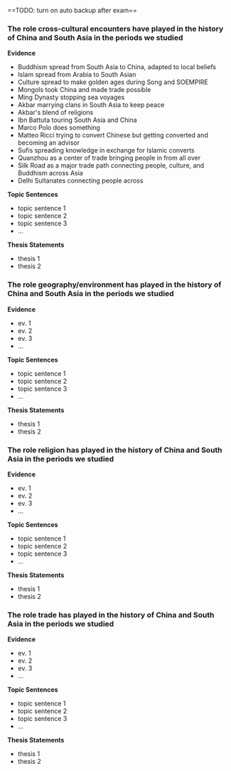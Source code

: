 ==TODO: turn on auto backup after exam==
### The role cross-cultural encounters have played in the history of China and South Asia in the periods we studied

**Evidence**
- Buddhism spread from South Asia to China, adapted to local beliefs
- Islam spread from Arabia to South Asian
- Culture spread to make golden ages during Song and SOEMPIRE
- Mongols took China and made trade possible
- Ming Dynasty stopping sea voyages
- Akbar marrying clans in South Asia to keep peace
- Akbar's blend of religions
- Ibn Battuta touring South Asia and China
- Marco Polo does something
- Matteo Ricci trying to convert Chinese but getting converted and becoming an advisor
- Sufis spreading knowledge in exchange for Islamic converts
- Quanzhou as a center of trade bringing people in from all over
- Silk Road as a major trade path connecting people, culture, and Buddhism across Asia
- Delhi Sultanates connecting people across 

**Topic Sentences**
- topic sentence 1
- topic sentence 2
- topic sentence 3
- ...

**Thesis Statements**
- thesis 1
- thesis 2

### The role geography/environment has played in the history of China and South Asia in the periods we studied

**Evidence**
- ev. 1
- ev. 2
- ev. 3
- ...

**Topic Sentences**
- topic sentence 1
- topic sentence 2
- topic sentence 3
- ...

**Thesis Statements**
- thesis 1
- thesis 2

### The role religion has played in the history of China and South Asia in the periods we studied

**Evidence**
- ev. 1
- ev. 2
- ev. 3
- ...

**Topic Sentences**
- topic sentence 1
- topic sentence 2
- topic sentence 3
- ...

**Thesis Statements**
- thesis 1
- thesis 2

### The role trade has played in the history of China and South Asia in the periods we studied

**Evidence**
- ev. 1
- ev. 2
- ev. 3
- ...

**Topic Sentences**
- topic sentence 1
- topic sentence 2
- topic sentence 3
- ...

**Thesis Statements**
- thesis 1
- thesis 2
